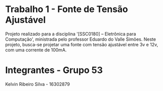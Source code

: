 # Trabalho 1 - Fonte de Tensão Ajustável

Projeto realizado para a disciplina '[SSC0180] – Eletrônica para Computação', ministrada pelo professor Eduardo do Valle Simões. Neste projeto, busca-se projetar uma fonte com tensão ajustável entre 3v e 12v, com uma corrente de 100mA.

# Integrantes - Grupo 53

Kelvin Ribeiro Silva - 16302879
